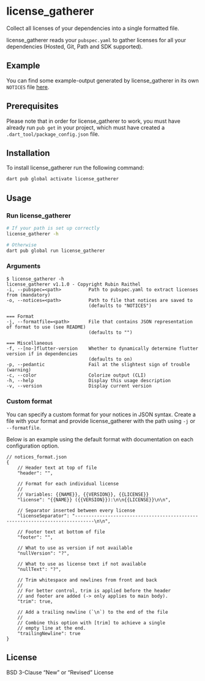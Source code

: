 # license_gatherer

Collect all licenses of your dependencies into a single formatted file.

license_gatherer reads your `pubspec.yaml` to gather licenses for all your dependencies (Hosted, Git, Path and SDK supported).

## Example

You can find some example-output generated by license_gatherer in its own `NOTICES` file [here](https://github.com/Coronon/license_gatherer/blob/master/NOTICES).

## Prerequisites

Please note that in order for license_gatherer to work, you must have already run `pub get` in your project, which must have
created a `.dart_tool/package_config.json` file.

## Installation

To install license_gatherer run the following command:

```bash
dart pub global activate license_gatherer
```

## Usage

### Run license_gatherer

```bash
# If your path is set up correctly
license_gatherer -h

# Otherwise
dart pub global run license_gatherer
```

### Arguments

```console
$ license_gatherer -h
license_gatherer v1.1.0 - Copyright Rubin Raithel
-i, --pubspec=<path>          Path to pubspec.yaml to extract licenses from (mandatory)
-o, --notices=<path>          Path to file that notices are saved to
                              (defaults to "NOTICES")

=== Format
-j, --formatfile=<path>       File that contains JSON representation of format to use (see README)
                              (defaults to "")

=== Miscellaneous
-f, --[no-]flutter-version    Whether to dynamically determine flutter version if in dependencies 
                              (defaults to on)
-p, --pedantic                Fail at the slightest sign of trouble (warning)
-c, --color                   Colorize output (CLI)
-h, --help                    Display this usage description
-v, --version                 Display current version
```

### Custom format

You can specify a custom format for your notices in JSON syntax.
Create a file with your format and provide license_gatherer with the path using `-j` or `--formatfile`.

Below is an example using the default format with documentation on each configuration option.

```json5
// notices_format.json
{
    // Header text at top of file
    "header": "",
    
    // Format for each individual license
    //
    // Variables: {{NAME}}, {{VERSION}}, {{LICENSE}}
    "license": "{{NAME}} ({{VERSION}}):\n\n{{LICENSE}}\n\n",

    // Separator inserted between every license
    "licenseSeparator": "-----------------------------------------------------------------------------\n\n",

    // Footer text at bottom of file
    "footer": "",

    // What to use as version if not available
    "nullVersion": "?",

    // What to use as license text if not available
    "nullText": "?",

    // Trim whitespace and newlines from front and back
    //
    // For better control, trim is applied before the header
    // and footer are added (-> only applies to main body).
    "trim": true,

    // Add a trailing newline (`\n`) to the end of the file
    //
    // Combine this option with [trim] to achieve a single
    // empty line at the end.
    "trailingNewline": true
}
```

## License

BSD 3-Clause “New” or “Revised” License
